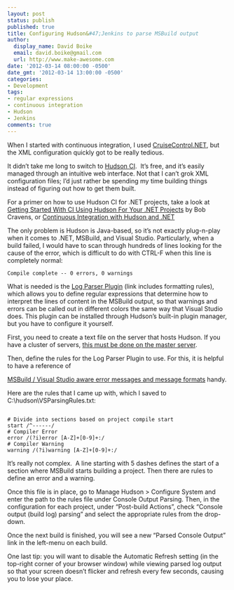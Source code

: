 ```yaml
---
layout: post
status: publish
published: true
title: Configuring Hudson&#47;Jenkins to parse MSBuild output
author:
  display_name: David Boike
  email: david.boike@gmail.com
  url: http://www.make-awesome.com
date: '2012-03-14 08:00:00 -0500'
date_gmt: '2012-03-14 13:00:00 -0500'
categories:
- Development
tags:
- regular expressions
- continuous integration
- Hudson
- Jenkins
comments: true
---
```

When I started with continuous integration, I used [CruiseControl.NET](http://www.cruisecontrolnet.org/), but the XML configuration quickly got to be really tedious.

It didn’t take me long to switch to [Hudson CI](http://hudson-ci.org/).  It’s free, and it’s easily managed through an intuitive web interface. Not that I can’t grok XML configuration files; I’d just rather be spending my time building things instead of figuring out how to get them built.

For a primer on how to use Hudson CI for .NET projects, take a look at [Getting Started With CI Using Hudson For Your .NET Projects](http://blog.bobcravens.com/2010/03/getting-started-with-ci-using-hudson-for-your-net-projects/) by Bob Cravens, or [Continuous Integration with Hudson and .NET](http://refactor.tonoli.net/2009/12/04/continuous-integration-with-hudson-and-net/)

The only problem is Hudson is Java-based, so it’s not exactly plug-n-play when it comes to .NET, MSBuild, and Visual Studio. Particularly, when a build failed, I would have to scan through hundreds of lines looking for the cause of the error, which is difficult to do with CTRL-F when this line is completely normal:

    Compile complete -- 0 errors, 0 warnings

<!-- more -->

What is needed is the [Log Parser Plugin](https://wiki.jenkins-ci.org/display/JENKINS/Log+Parser+Plugin) (link includes formatting rules), which allows you to define regular expressions that determine how to interpret the lines of content in the MSBuild output, so that warnings and errors can be called out in different colors the same way that Visual Studio does. This plugin can be installed through Hudson’s built-in plugin manager, but you have to configure it yourself.


First, you need to create a text file on the server that hosts Hudson. If you have a cluster of servers, [this must be done on the master server](http://stackoverflow.com/questions/4285701/how-to-fail-a-hudson-job-if-a-certain-string-occurs-in-console-output#4304608).

Then, define the rules for the Log Parser Plugin to use. For this, it is helpful to have a reference of

[MSBuild / Visual Studio aware error messages and message formats](http://blogs.msdn.com/b/msbuild/archive/2006/11/03/msbuild-visual-studio-aware-error-messages-and-message-formats.aspx) handy.

Here are the rules that I came up with, which I saved to C:\\hudson\\VSParsingRules.txt:

~~~~

# Divide into sections based on project compile start
start /^------/
# Compiler Error
error /(?i)error [A-Z]+[0-9]+:/
# Compiler Warning
warning /(?i)warning [A-Z]+[0-9]+:/
~~~~

It’s really not complex.  A line starting with 5 dashes defines the start of a section where MSBuild starts building a project. Then there are rules to define an error and a warning.

Once this file is in place, go to Manage Hudson \> Configure System and enter the path to the rules file under Console Output Parsing. Then, in the configuration for each project, under “Post-build Actions”, check “Console output (build log) parsing” and select the appropriate rules from the drop-down.

Once the next build is finished, you will see a new “Parsed Console Output” link in the left-menu on each build.

One last tip: you will want to disable the Automatic Refresh setting (in the top-right corner of your browser window) while viewing parsed log output so that your screen doesn’t flicker and refresh every few seconds, causing you to lose your place.
